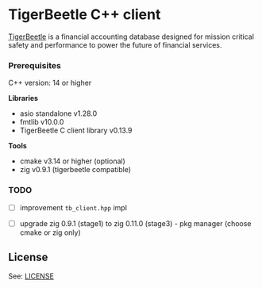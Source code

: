 # TigerBeetle C++ client

[TigerBeetle] is a financial accounting database designed for mission critical safety and performance to power the future of financial services.

### Prerequisites

 C++ version: 14 or higher

**Libraries**
- asio standalone v1.28.0
- fmtlib v10.0.0
- TigerBeetle C client library v0.13.9

**Tools**
- cmake v3.14 or higher (optional)
- zig v0.9.1 (tigerbeetle compatible)


### TODO

- [ ] improvement `tb_client.hpp` impl
- [ ] upgrade zig 0.9.1 (stage1) to zig 0.11.0 (stage3) - pkg manager (choose cmake or zig only)


## License

See: [LICENSE](LICENSE)

[TigerBeetle]: https://github.com/tigerbeetledb/tigerbeetle
